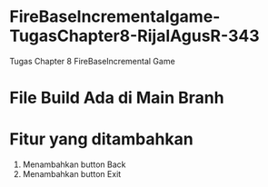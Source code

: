 # FireBaseIncrementalgame-TugasChapter8-RijalAgusR-343
 Tugas Chapter 8 FireBaseIncremental Game
# File Build Ada di Main Branh
# Fitur yang ditambahkan
1. Menambahkan button Back
2. Menambahkan button Exit
